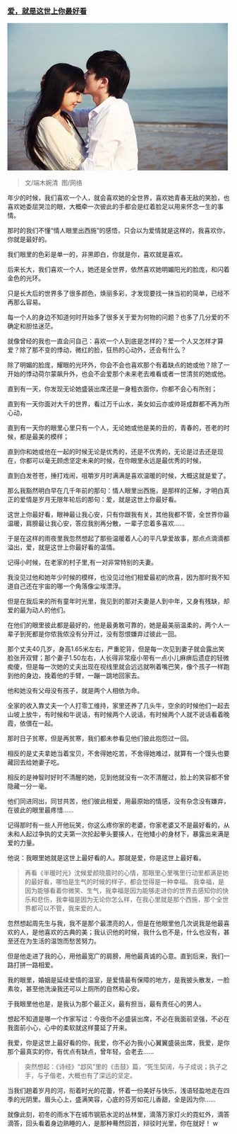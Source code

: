 ### [爱，就是这世上你最好看]()

![](img/爱，就是这世上你最好看.jpg)

>文/端木婉清  图/网络


﻿年少的时候，我们喜欢一个人，就会喜欢她的全世界，喜欢她青春无敌的笑脸，也喜欢她委屈哭泣的眼，大概牵一次彼此的手都会是红着脸足以用来怀念一生的事情。

那时的我们不懂“情人眼里出西施”的感悟，只会以为爱情就是这样的，我喜欢你，你就是最好的。

我们眼里的色彩是单一的，非黑即白，你就是你，喜欢就是喜欢。

后来长大，我们喜欢一个人，她还是全世界，依然喜欢她明媚阳光的脸庞，和闪着金色的光环。

只是长大后的世界多了很多颜色，焕丽多彩，才发现要找一抹当初的简单，已经不再那么容易。

每一个人的身边不知道何时开始多了很多关于爱为何物的问题？也多了几分爱的不确定和胆怯迷茫。

就像曾经的我也一直会问自己：喜欢一个人到底是怎样的？爱一个人又怎样才算爱？除了那不变的悸动，微红的脸，狂热的心动外，还会有什么？

除了明媚的脸庞，耀眼的光环外，你会不会也喜欢那个有着缺点的她或他？除了一开始的悸动荷尔蒙飙升外，也会不会爱那个未来老去难看或者一世清贫的她或他。

直到有一天，你发现无论她盛装出席还是一身粗衣面你，你都不会心有所别；

直到有一天你面对大千的世界，看过万千山水，美女如云亦或帅哥成群都不再为所心动，

直到有一天你的眼里心里只有一个人，无论她或他是美的丑的，青春的，苍老的时候，都是最美的模样；

直到你和她或他在一起的时候无论是优秀的，还是不优秀的，无论是过去还是现在，你都可以毫无顾虑坚定未来的时候，在你眼里永远是最优秀的时候，

直到白发苍苍，捶打戏闹，咀嚼岁月时满满是喜欢温暖的时候，大概这就是爱了。

那么我豁然明白早在几千年前的那句：情人眼里出西施，是那样的正解，才明白真正的爱情是岁月无限年轮后的那句：爱，就是这世上你最好看。

这世上你最好看，眼神最让我心安，只有你跟我有关，其他我都不管，全世界你最温暖，肩膀最让我心安，答应我别再分散，一辈子恋着多喜欢……

于是在这样的雨夜里我忽然想起了那些温暖着人心的平凡挚爱故事，那点点滴滴都溢出，爱，就是这世上你最好看的温情。

记得小时候，在老家的村子里,有一对非常特别的夫妻。

我没见过他和她年少时候的模样，也没见过他们相爱最初的欣喜，因为那时我不知道自己还在宇宙的哪一个角落像尘埃漂浮。

但是在我后来的所有童年时光里，我见到的那对夫妻是人到中年，又身有残缺，却爱的最为动人的他们。

在他们的眼里彼此都是最好的，他是最勇敢可靠的，她是最美丽温柔的，两个人一辈子到死都是你侬我侬没有分开过，没有怨恨嫌弃过彼此一回。

那个丈夫40几岁，身高1.65米左右，严重驼背，但是每一次见到妻子就会露出笑脸张开双臂；那个妻子1.50左右，人长得非常瘦小带有一点小儿麻痹后遗症的轻微痴傻，但是每一次她的丈夫出现在视线里就会远远就咧着嘴巴笑，像个孩子一样跑到他的身边，挽着他的手臂，一蹦一跳地回家去。

他和她没有父母没有孩子，就是两个人相依为命。

全家的收入靠丈夫一个人打零工维持，家里还养了几头牛，空余的时候他们一起去山坡上放牛，有时候和牛说话，有时候两个人说话，有时候两个人就不说话看着晚霞，依偎在一起。

那时日子贫寒，但是再贫寒，我们都未参看见他们彼此抱怨过一回。

相反的是丈夫拿她当着宝贝，不舍得她吃苦，不舍得她难过，就算有一个馒头也要藏回去给她妻子吃。

相反的是神智时好时不清醒的她，见到他就没有一次不清醒过，脸上的笑容都不曾隐藏一分一毫。

他们同进同出，同甘共苦，他们彼此相爱，用最原始的情感，没有杂念没有嫌弃，在彼此的眼里最疼惜……

记得那时有一些人开他玩笑，你这么疼你家的老婆，你家老婆又不是最好看的，从未和人起过争执的丈夫第一次抡起拳头要揍人，在他矮小的身材下，暴露出来满是爱的力量。

他说：我眼里她就是这世上最好看的人。那就是爱，你是这世上最好看。

>再看《半暖时光》沈候爱颜晓晨时的心情，那眼里心里嘴里行动里都满是她的最好看，哪怕是生气的时候的样子，都会觉得是一种幸福。
我幸福，是因为能够看着你微笑、生气，我幸福是因为能够走进你的世界去感知你的快乐和悲伤，我幸福是因为无论你怎么样，在我心里就是那个西施，那个全世界都可以不管，我来爱的人。



忽然想起周先生与我，我不是那个最漂亮的人，但是在他眼里他几次说我是他最喜欢的人，是他喜欢的古典的美；我认识他的时候，我什么也不是，什么也没有，甚至还在为生活的温饱而愁苦努力。

但是他走进了我的心，用他最宽广的肩膀，用他最真诚的心意。直到后来，我们一路打拼一路相爱。

我的眼里，婚姻是延续爱情的温室，是爱情最有保障的地方，是我披头散发，一脸素妆，甚至他洗澡我还可以上厕所的自然和心安。

于我眼里他也是，是我认为那个最正义，最有担当，最有责任心的男人。

想起不知道是哪一个作家写过：今夜你不必盛装出席，不必在我面前坚强，不必在我面前小心，心中的柔软就这样蔓延了开来。

我爱，你是这世上最好看的你，我爱，你不必为我小心翼翼盛装出席，我爱，是你那个最真实的你，有优点有缺点，曾年轻，会老去……

>突然想起：《诗经》“邶风”里的《击鼓》篇，“死生契阔，与子成说；执子之手，与子偕老，大概也有了深远的坚定。



当我们趟着岁月的河，衔着时光的花蕾，怀着一份美好与快乐，浅语轻盈地走在四季的光阴里。眉头心上，盛满笑容，心底的芬芳如花儿香甜，全是因为你……

就像此刻，初冬的雨水下在城市钢筋水泥的丛林里，滴落万家灯火的霓虹外，滴答滴答，回头看着身边熟睡的人，是那种蓦然回首，辩驳时光里，你在就好！
w
